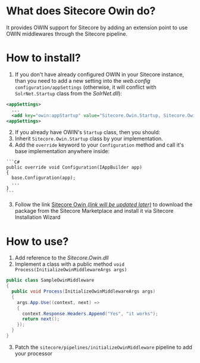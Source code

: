 # What does Sitecore Owin do?
It provides OWIN support for Sitecore by adding an extension point to use OWIN middlewares through the Sitecore pipeline.

# How to install?
1. If you don't have already configured OWIN in your Sitecore instance, than you need to add a new setting into the _web.config_ `configuration/appSettings` (otherwise, it will conflict with `SolrNet.Startup` class from the _SolrNet.dll_):

  ```xml
  <appSettings>
    ...    
    <add key="owin:appStartup" value="Sitecore.Owin.Startup, Sitecore.Owin" />
  <appSettings>
  ```
2. If you already have OWIN's `Startup` class, then you should:
  1. Inherit `Sitecore.Owin.Startup` class by your implementation.
  2. Add the `override` keyword to your `Configuration` method and call it's base implementation anywhere inside:

    ```C#
    public override void Configuration(IAppBuilder app)
    {
      base.Configuration(app);
      ...
    }
    ```
3. Follow the link [Sitecore Owin _(link will be updated later)_](https://marketplace.sitecore.net/#) to download the package from the Sitecore Marketplace and install it via Sitecore Installation Wizard

# How to use?
1. Add reference to the _Sitecore.Owin.dll_
2. Implement a class with a public method `void Process(InitializeOwinMiddlewareArgs args)`

  ```C#
  public class SampleOwinMiddleware
  {
    public void Process(InitializeOwinMiddlewareArgs args)
    {
      args.App.Use((context, next) =>
      {
        context.Response.Headers.Append("Yes", "it works");
        return next();
      });
    }
  }
  ```

3. Patch the `sitecore/pipelines/initializeOwinMiddleware` pipeline to add your processor
